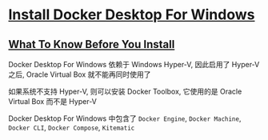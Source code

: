 # [Install Docker Desktop For Windows](https://docs.docker.com/docker-for-windows/install/)

## [What To Know Before You Install](https://docs.docker.com/docker-for-windows/install/#what-to-know-before-you-install)

Docker Desktop For Windows 依赖于 Windows Hyper-V, 因此启用了 Hyper-V 之后, Oracle Virtual Box 就不能再同时使用了

如果系统不支持 Hyper-V, 则可以安装 Docker Toolbox, 它使用的是 Oracle Virtual Box 而不是 Hyper-V

Docker Desktop For Windows 中包含了 `Docker Engine`, `Docker Machine`, `Docker CLI`, `Docker Compose`, `Kitematic`
